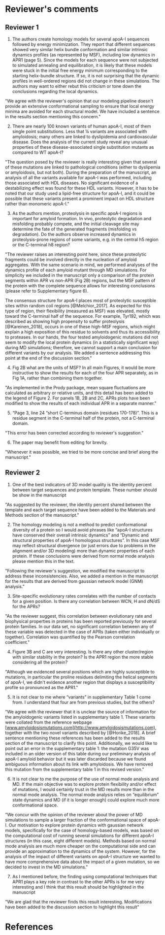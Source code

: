 # Reviewer's comments

## Reviewer 1

1. The authors create homology models for several apoA-I sequences followed by energy minimization. They report that different sequences showed very similar helix bundle conformation and similar intrinsic dynamics profiles (as represented by MSF), including low dynamics in APR1 (page 5). Since the models for each sequence were not subjected to simulated annealing and equilibration, it is likely that these models were stuck in the initial free energy minimum corresponding to the starting helix-bundle structure. If so, it is not surprising that the dynamic profiles in well-ordered regions did not change in these simulations. The authors may want to either rebut this criticism or tone down the conclusions regarding the local dynamics.

"We agree with the reviewer's opinion that our modeling pipeline doesn't provide an extensive conformational sampling to ensure that local energy minima are avoided for each structural model. We have included a sentence in the results section mentioning this concern."

2. There are nearly 100 known variants of human apoA-I, most of them single point substitutions. Less that ¼ variants are associated with amyloidosis; many others are linked to dyslipidemia and cardiovascular disease. Does the analysis of the current study reveal any unusual properties of these disease-associated single substitution mutants as compared to WT apoA-I?

"The question posed by the reviewer is really interesting given that several of these mutations are linked to pathological conditions (either to dyslipemia or amyloidosis, but not both). During the preparation of the manuscript, an analysis of all the variants available for apoA-I was performed, including those associated with HDL diseases. No significant evidence of a destabilizing effect was found for these HDL variants. However, it has to be noted that our study used a lipid-free structure for apoA-I, and it could be possible that these variants present a prominent impact on HDL structure rather than monomeric apoA-I."

3. As the authors mention, proteolysis in specific apoA-I regions is important for amyloid formation. In vivo, proteolytic degradation and misfolding probably compete, and the initial cleavage site may determine the fate of the generated fragments (misfolding vs degradation). Do the authors observe increased dynamics in proteolysis-prone regions of some variants, e.g. in the central h5 region or the C-terminal h8 region?

"The reviewer raises an interesting point here, since these proteolytic fragments could be involved directly in the nucleation of amyloid aggregates. With the same scenario in mind, we performed analyses of the dynamics profile of each amyloid mutant through MD simulations. For simplicity we included in the manuscript only a comparison of the protein segments within APR vs non-APR (Fig 2B) regions, but the MSF pattern of the protein with the complete sequence allows for interesting conclusions (please refer to Supplementary figure 6).

The consensus structure for apoA-I places most of proteolytic susceptible sites within random coil regions [@Melchior_2017]. As expected for this type of region, their flexibility (measured as MSF) was elevated, mostly toward the C-terminal half of the sequence. For example, Tyr192, which was described as showing high propensity to suffer proteolysis [@Kareinen_2018], occurs in one of these high-MSF regions, which might explain a high exposition of this residue to solvents and thus its accessibility to proteases. In our hands, the four tested amyloidogenic mutations did not seem to modify the local protein dynamics (in a statistically significant way) during MD simulations; therefore, we cannot support a main conclusion for different variants by our analysis. We added a sentence addressing this point at the end of the discussion section."

4. Fig 2B what are the units of MSF? In all main Figures, it would be more instructive to show the results for each of the four APR separately, as in Fig 1A, rather than combining them together.

"As implemented in the Prody package, mean square fluctuations are calculated as arbitrary or relative units, and this detail has been added to the legend of Figure 2. For panels 1B, 2B and 2C, APRs plots have been modified to show the results of each individual APR in a separate manner."

5. “Page 3, line 24 “short C-terminus domain (residues 170-178)”. This is a residue segment in the C-terminal half of the protein, not a C-terminal domain.

"This error has been corrected according to reviewer's suggestion."

6. The paper may benefit from editing for brevity.

"Whenever it was possible, we tried to be more concise and brief along the manuscript."

## Reviewer 2

1. One of the best indicators of 3D model quality is the identity percent between target sequences and protein template. These number should be show in the manuscript

"As suggested by the reviewer, the identity percent shared between the template and each target sequence have been added to the Materials and Methods section of the manuscript."

2. The homology modeling is not a method to predict conformational diversity of a protein so I would avoid phrases like “apoA-I structures have conserved their overall intrinsic dynamics” and “Dynamic and structural properties of apoA-I homologous structures”. In this case MSF may reflect structural divergence (or just errors due to problems in the alignment and/or 3D modeling) more than dynamic properties of each protein. If these conclusions were derived from normal mode analysis please mention this in the text.

"Following the reviewer's suggestion, we modified the manuscript to address these inconsistencies. Also, we added a mention in the manuscript for the results that are derived from gaussian network model (GNM) analysis."

3. Site-specific evolutionary rates correlates with the number of contacts for a given position. Is there any correlation between WCN, H and dN/dS for the APRs?

"As the reviewer suggest, this correlation between evolutionary rate and biophysical properties in proteins has been reported previously for several protein families. In our data set, no significant correlation between any of these variable was detected in the case of APRs (taken either individually or together). Correlation was quantified by the Pearson correlation coefficient."

4. Figure 3B and C are very interesting. Is there any other cluster/region with similar stability in the protein? Is the APR1 region the more stable considering all the protein?

"Although we evidenced several positions which are highly susceptible to mutations, in particular the proline residues delimiting the helical segments of apoA-I, we didn't evidence another region that displays a susceptibility profile so pronounced as the APR1."

5. It is not clear to me where “variants” in supplementary Table 1 come from. I understand that four are from previous studies, but the others?

"We agree with the reviewer that it is unclear the source of information for the amyloidogenic variants listed in supplementary table 1. These variants were collated from the reference webpage [www.amyloidosismutations.com](http://www.amyloidosismutations.com), together with the two novel variants described by [@Horike_2018]. A brief sentence mentioning these references has been added to the results section of the manuscript to clarify this point. Additionally, we would like to point out an error in the supplementary table 1: the mutation G35V was included in an older version of this table during our preliminary analysis of apoA-I amyloid behavior but it was later discarded because we found ambiguous information about its link with amyloidosis. We have removed this mutation from the supplementary table 1 in this revised version."

6. It is not clear to me the purpose of the use of normal mode analysis and MD. If the main objective was to explore protein flexibility and/or effect of mutations, I would certainly trust in the MD results more than in the normal mode analysis. The normal mode analysis relies on “equilibrium” state dynamics and MD (if it is longer enough) could explore much more conformational space.

"We concur with the opinion of the reviewer about the power of MD simulations to sample a larger fraction of the conformational space of apoA-I. Our motivation to explore protein dynamics with gaussian network models, specifically for the case of homology-based models, was based on the computational cost of running several simulations for different apoA-I structures (in this case, eight different models). Methods based on normal mode analysis are much more cheaper on the computational side and can provide an approximation to the dynamics of the system. However, for the analysis of the impact of different variants on apoA-I structure we wanted to have more comprehensive data about the impact of a given mutation, so we decided to invest in the MD simulations."

7. As I mentioned before, the finding using computational techniques that APR1 plays a key role in contrast to the other APRs is for me very interesting and I think that this result should be highlighted in the manuscript

"We are glad that the reviewer finds this result interesting. Modifications have been added to the discussion section to highlight this result"

# References
